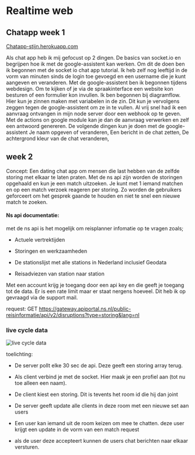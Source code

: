 # Realtime web
## Chatapp week 1
[Chatapp-stijn.herokuapp.com](Chatapp-stijn.herokuapp.com)

Als chat app heb ik mij gefocust op 2 dingen. De basics van socket.io en begrijpen hoe ik met de google-assistent kan werken. 
Om dit de doen ben ik begonnen met de socket io chat app tutorial. Ik heb zelf nog leeftijd in de vorm van minuten sinds de login toe gevoegd en een username die je kunt aangeven en veranderen. 
Met de google-assistent ben ik begonnen tijdens webdesign. Om te kijken of je via de spraakinterface een website kon besturen of een formulier kon invullen. Ik ben begonnen bij diagramflow. Hier kun je zinnen maken met variabelen in de zin. Dit kun je vervolgens zeggen tegen de google-assistent om ze in te vullen. Al vrij snel had ik een aanvraag ontvangen in mijn node server door een webhook op te geven. Met de actions on google module kan je dan de aanvraag verwerken en zelf een antwoord genereren. 
De volgende dingen kun je doen met de google-assistent
Je naam opgeven of veranderen,
Een bericht in de chat zetten,
De achtergrond kleur van de chat veranderen,

## week 2
Concept: Een dating chat app om mensen die last hebben van de zelfde storing met elkaar te laten praten. Met de ns api zijn worden de storingen opgehaald en kun je een match uitzoeken. Je kunt met 1 iemand matchen en op een match verzoek reageren per storing. Zo worden de gebruikers geforceert om het gesprek gaande te houden en niet te snel een nieuwe match te zoeken.

#### Ns api documentatie:
met de ns api is het mogelijk om reisplanner infomatie op te vragen zoals;

- Actuele vertrektijden

- Storingen en werkzaamheden

- De stationslijst met alle stations in Nederland inclusief Geodata

- Reisadviezen van station naar station

Met een account krijg je toegang door een api key en die geeft je toegang tot de data.
Er is een rate limit maar er staat nergens hoeveel. Dit heb ik op gevraagd via de support mail.

request: GET https://gateway.apiportal.ns.nl/public-reisinformatie/api/v2/disruptions?type=storing&lang=nl

### live cycle data
![live cycle data](https://i.gyazo.com/ac0124298db8c193e3f800c879bac416.png)

toelichting:
- De server pollt elke 30 sec de api. Deze geeft een storing array terug.

- Als client verbind je met de socket. Hier maak je een profiel aan (tot nu toe alleen een naam).

- De client kiest een storing. Dit is tevents het room id die hij dan joint

- De server geeft update alle clients in deze room met een nieuwe set aan users

- Een user kan iemand uit de room keizen om mee te chatten. deze user krijgt een update in de vorm van een match request

- als de user deze accepteert kunnen de users chat berichten naar elkaar versturen.











